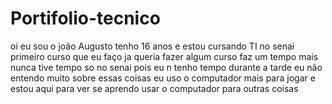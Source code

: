 # Portifolio-tecnico
oi eu sou o joão Augusto tenho 16 anos e estou cursando TI no senai primeiro curso que eu faço ja queria fazer algum curso faz um tempo
mais nunca tive tempo so no senai pois eu n tenho tempo durante a tarde eu não entendo muito sobre essas coisas eu uso o computador mais para jogar
e estou aqui para ver se aprendo usar o computador para outras coisas
